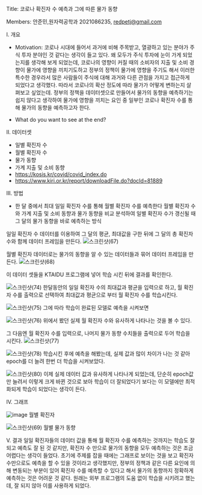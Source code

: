Title: 코로나 확진자 수 예측과 그에 따른 물가 동향


Members: 안준민,원자력공학과 2021086235, redpetj@gmail.com


I. 개요
- Motivation: 코로나 시대에 들어서 과거에 비해 주목받고,
 열광하고 있는 분야가 주식 투자 분야인 것 같다는 생각이 들고 있다.
왜 모두가 주식 투자에 눈이 가게 되었는지를 생각해 보게 되었는데,
 코로나의 영향이 커질 때의 소비자의 지출 및 소비 경향이 물가에 영향을 끼치기도하고
정부의 정책이 물가에 영향을 주기도 해서 이러한 특수한 경우라서
많은 사람들이 주식에 대해 과거와 다른 관점을 가지고 접근하게 되었다고 생각했다.
따라서 코로나의 확산 정도에 따라 물가가 어떻게 변하는지 살펴보고 싶었는데.
정부의 정책을 데이터셋으로 만들어서 물가의 동향을 예측하기는 쉽지 않다고 생각하여
 물가에 영향을 끼치는 요인 중 일부인 코로나 확진자 수를 통해 물가의 동향을 예측하고자 한다.

- What do you want to see at the end?


II. 데이터셋
- 일별 확진자 수
- 월별 확진자 수
- 물가 동향
- 가계 지출 및 소비 동향
- https://kosis.kr/covid/covid_index.do
- https://www.kiri.or.kr/report/downloadFile.do?docId=81889				


III. 방법
- 한 달 중에서 최대 일일 확진자 수를 통해 월별 확진자 수를 예측한다
월별 확진자 수와 가계 지출 및 소비 동향과 물가 동향을 비교 분석하여
일별 확진자 수가 갱신될 때 그 달의 물가 동향을 바로 예측하는 방식


일일 확진자 수 데이터를 이용하여 그 달의 평균, 최대값을 구한 뒤에 그 달의 총 확진자 수와 함께 데이터 프레임을 만든다.
![스크린샷(67)](https://user-images.githubusercontent.com/95401684/146572962-95e7b53e-a4cd-4267-9531-47ddcd6ec17b.png)



월별 확진자 데이터로는 물가의 동향을 알 수 있는 데이터들과 묶어 데이터 프레임을 만든다.
![스크린샷(68)](https://user-images.githubusercontent.com/95401684/146573202-02e1a4ec-badd-45a4-b4e2-31e7c2923c7a.png)


이 데이터 셋들을 KTAIDU 프로그램에 넣어 학습 시킨 뒤에 결과를 확인한다.


![스크린샷(74)](https://user-images.githubusercontent.com/95401684/146578608-35658ed7-226a-41cb-b53b-eab39b8fd62f.png)
한달동안의 일일 확진자 수의 최대값과 평균을 입력으로 하고, 월 확진자 수를 출력으로 선택하여 최대값과 평균으로 부터 월 확진자 수를 학습시킨다.


![스크린샷(75)](https://user-images.githubusercontent.com/95401684/146578774-76e3fba4-5a79-48a7-8223-74264678945f.png)
그에 따라 학습이 완료된 모델로 예측을 시켜보면

![스크린샷(76)](https://user-images.githubusercontent.com/95401684/146578885-5a0681a2-e138-4d9b-bd40-06fff65839e1.png)
위에서 봤던 실제 월 확진자 수와 유사하게 나타나는 것을 볼 수 있다.

그 다음엔 월 확진자 수를 입력으로, 나머지 물가 동향 수치들을 출력으로 두어 학습을 시킨다.
![스크린샷(77)](https://user-images.githubusercontent.com/95401684/146578974-9878726e-3fb7-49c4-a63a-642e4143246d.png)


![스크린샷(78)](https://user-images.githubusercontent.com/95401684/146579080-ab9f3bea-4216-4a86-a7b4-52a334770914.png)
학습시킨 후에 예측을 해봤는데, 실제 값과 많이 차이가 나는 것 같아 epoch를 더 늘려 한번 더 학습을 시켜보았다.



![스크린샷(80)](https://user-images.githubusercontent.com/95401684/146579616-c5f6d46b-7556-4ba1-b66d-0fc10a7b4637.png)
이제 실제 데이터 값과 유사하게 나타나게 되었는데, 단순히 epoch값만 늘려서 이렇게 크게 바뀐 것으로 보아 학습이 더 잘되었다기 보다는 이 모델에만 최적화되게 학습이 되었다는 생각이 든다.

IV. 그래프

![image](https://user-images.githubusercontent.com/95401684/146540867-6886c6a6-5415-4e68-bb97-3a9588cf1018.png)
월별 확진자 


![스크린샷(69)](https://user-images.githubusercontent.com/95401684/146573575-5c8111c3-09c3-4925-98fa-6bac55c5ecca.png)
월별 물가 동향



V. 결과
일일 확진자들의 데이터 값을 통해 월 확진자 수를 예측하는 것까지는 학습도 잘되고 예측도 잘 된 것 같지만, 확진자 수 만으로 물가의 동향을 모두 예측하는 것은 조금 어렵다는 생각이 들었다. 초기에 주제를 잡을 때에는 그래프로 보이는 것을 보고 확진자 수만으로도 예측을 할 수 있을 것이라고 생각했지만, 정부의 정책과 같은 다른 요인에 의해 변동되는 부분이 있어 확진자 수를 예측할 수 있다고 해서 물가의 동향까지 정확하게 예측하는 것은 어려운 것 같다. 원래는 외부 프로그램의 도움 없이 학습을 시키려고 했는데, 잘 되지 않아 이를 사용하게 되었다.
